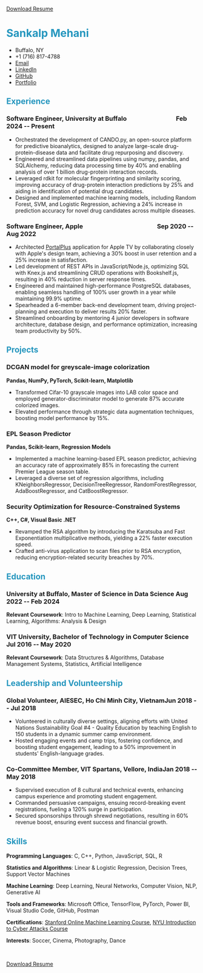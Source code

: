 [Download Resume](https://drive.google.com/uc?export=download&id=1UN8w7KtecitwX8T2oArHrad661aPVa9j)

# <span style="color: #2596be"> Sankalp Mehani </span>

<!-- The unordered list immediately after the h1 will be formatted on a single
line. It is intended to be used for contact details -->
- Buffalo, NY
- +1 (716) 817-4788
- [Email](sankalpmehani125@gmail.com)
- [LinkedIn](https://linkedin.com/in/sankalpmehani)
- [GitHub](https://github.com/SankalpMehani)
- [Portfolio](https://sankalpmehani.github.io/portfolio/)


## <span style="color: #2596be"> Experience </span>

### <span>Software Engineer, University at Buffalo</span> <span style="margin-left: 25%;">Feb 2024 -- Present</span>

 - Orchestrated the development of CANDO.py, an open-source platform for predictive bioanalytics, designed to analyze large-scale drug-protein-disease data and facilitate drug repurposing and discovery.
 - Engineered and streamlined data pipelines using numpy, pandas, and SQLAlchemy, reducing data processing time by 40% and enabling analysis of over 1 billion drug-protein interaction records.
 - Leveraged rdkit for molecular fingerprinting and similarity scoring, improving accuracy of drug-protein interaction predictions by 25% and aiding in identification of potential drug candidates.
 - Designed and implemented machine learning models, including Random Forest, SVM, and Logistic Regression, achieving a 24% increase in prediction accuracy for novel drug candidates across multiple diseases.

### <span>Software Engineer, Apple</span> <span style="margin-left: 38%;">Sep 2020 -- Aug 2022</span>

 - Architected [PortalPlus](https://portalplus.apple.com/) application for Apple TV by collaborating closely with Apple's design team, achieving a 30% boost in user retention and a 25% increase in satisfaction.
 - Led development of REST APIs in JavaScript/Node.js, optimizing SQL with Knex.js and streamlining CRUD operations with Bookshelf.js, resulting in 40% reduction in server response times.
 - Engineered and maintained high-performance PostgreSQL databases, enabling seamless handling of 100% user growth in a year while maintaining 99.9% uptime.
 - Spearheaded a 6-member back-end development team, driving project-planning and execution to deliver results 20% faster.
 - Streamlined onboarding by mentoring 4 junior developers in software architecture, database design, and performance optimization, increasing team productivity by 50%.



## <span style="color: #2596be"> Projects </span>

### DCGAN model for greyscale-image colorization
<strong> Pandas, NumPy, PyTorch, Scikit-learn, Matplotlib </strong>

- Transformed Cifar-10 grayscale images into LAB color space and employed generator-discriminator model to generate 87% accurate colorized images.
- Elevated performance through strategic data augmentation techniques, boosting model performance by 15%.
  
### <span>EPL Season Predictor</span>
<strong> Pandas, Scikit-learn, Regression Models </strong>

- Implemented a machine learning-based EPL season predictor, achieving an accuracy rate of approximately 85% in forecasting the current Premier League season table.
- Leveraged a diverse set of regression algorithms, including KNeighborsRegressor, DecisionTreeRegressor, RandomForestRegressor, AdaBoostRegressor, and CatBoostRegressor.

### <span>Security Optimization for Resource-Constrained Systems</span>
<strong> C++, C#, Visual Basic .NET </strong>

- Revamped the RSA algorithm by introducing the Karatsuba and Fast Exponentiation multiplicative methods, yielding a 22% faster execution speed.
- Crafted anti-virus application to scan files prior to RSA encryption, reducing encryption-related security breaches by 70%.




## <span style="color: #2596be"> Education </span>

### <span>University at Buffalo, Master of Science in Data Science</span> <span>Aug 2022 -- Feb 2024</span>

**Relevant Coursework**: Intro to Machine Learning, Deep Learning, Statistical Learning, Algorithms: Analysis & Design


### <span>VIT University, Bachelor of Technology in Computer Science</span> <span>Jul 2016 -- May 2020</span>

**Relevant Coursework**: Data Structures & Algorithms, Database Management Systems, Statistics, Artificial Intelligence


## <span style="color: #2596be"> Leadership and Volunteership </span>

### <span>Global Volunteer, AIESEC, Ho Chi Minh City, Vietnam</span><span>Jun 2018 -- Jul 2018</span>

- Volunteered in culturally diverse settings, aligning efforts with United Nations Sustainability Goal #4 - Quality Education by teaching English to 150 students in a dynamic summer camp environment.
- Hosted engaging events and camp trips, fostering confidence, and boosting student engagement, leading to a 50% improvement in students' English-language grades.


### <span>Co-Committee Member, VIT Spartans, Vellore, India</span><span>Jan 2018 -- May 2018</span>

- Supervised execution of 8 cultural and technical events, enhancing campus experience and promoting student engagement.
- Commanded persuasive campaigns, ensuing record-breaking event registrations, fueling a 120% surge in participation.
- Secured sponsorships through shrewd negotiations, resulting in 60% revenue boost, ensuring event success and financial growth.



## <span style="color: #2596be"> Skills </span>

**Programming Languages**: C, C++, Python, JavaScript, SQL, R

**Statistics and Algorithms**: Linear & Logistic Regression, Decision Trees, Support Vector Machines

**Machine Learning**: Deep Learning, Neural Networks, Computer Vision, NLP, Generative AI

**Tools and Frameworks**: Microsoft Office, TensorFlow, PyTorch, Power BI, Visual Studio Code, GitHub, Postman

**Certifications**: [Stanford Online Machine Learning Course](https://coursera.org/share/aa828ce7702794a19d57dc1a159c18cf), [NYU Introduction to Cyber Attacks Course](https://coursera.org/share/fdd1d8006206febcd893326a62b7325b)

**Interests**: Soccer, Cinema, Photography, Dance

<br>

[Download Resume](https://drive.google.com/uc?export=download&id=1UN8w7KtecitwX8T2oArHrad661aPVa9j)
